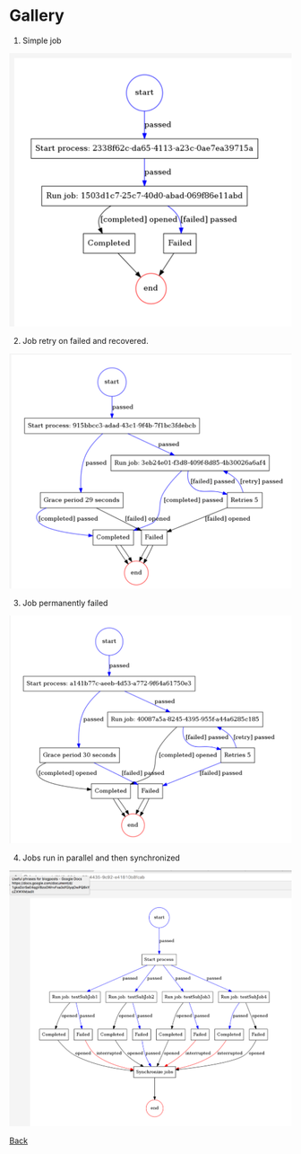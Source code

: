 # Gallery

1. Simple job
 
![Example](images/simple_job.png)

2. Job retry on failed and recovered.
 
![Example](images/job_retry_on_failed_if_recovered_on_second_run.png)

3. Job permanently failed

![Example](images/job_retry_on_failed_if_permanently_failed.png)

4. Jobs run in parallel and then synchronized

![Example](images/jobs-run-in-parallel-and-synchronized.png)

[Back](../README.md)